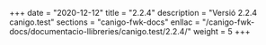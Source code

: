 +++
date        = "2020-12-12"
title       = "2.2.4"
description = "Versió 2.2.4 canigo.test"
sections    = "canigo-fwk-docs"
enllac		= "/canigo-fwk-docs/documentacio-llibreries/canigo.test/2.2.4/"
weight		= 5
+++
